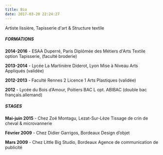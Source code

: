 ```yaml
---
title: Bio
date: 2017-03-20 22:24:27
---
```

Artiste lissière, Tapisserie d'art & Structure textile
<br>
##### FORMATIONS

**2014-2016** - ESAA Duperré, Paris
Diplômée des Métiers d'Arts Textile option Tapisserie, (faculté broderie)

**2013-2014** - Lycée La Martinière Diderot, Lyon
Mise à Niveau Arts Appliqués (validée)

**2012-2013** - Faculté Rennes 2
Licence 1 Arts Plastiques (validée)

**2012** - Lycée du Bois d’Amour, Poitiers
BAC L opt. ABIBAC (double bac français.allemand)
<br>

##### STAGES

**Mai-juin 2015** - Chez Zoë Montagu, Lezat-Sur-Lèze
Tissage de crin de cheval & microvannerie

**Février 2009** - Chez Didier Garrigos, Bordeaux
Design d’objet

**Mars 2009** - Chez Little Big Studio, Bordeaux
Agence de communication de publicité

